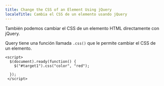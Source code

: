 ```yaml
---
title: Change the CSS of an Element Using jQuery
localeTitle: Cambia el CSS de un elemento usando jQuery
---
```

También podemos cambiar el CSS de un elemento HTML directamente con jQuery.

Query tiene una función llamada `.css()` que le permite cambiar el CSS de un elemento.
```
<script> 
  $(document).ready(function() { 
    $("#target1").css("color", "red"); 
 
  }); 
 </script> 

```